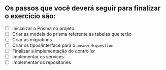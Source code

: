 ## Os passos que você deverá seguir para finalizar o exercício são:

- [ ] Inicializar o Prisma no projeto.
- [ ] Criar as models do prisma referente as tabelas que terão
- [ ] Criar as migrations
- [ ] Criar os tipos/interface para o `answer` e `question`
- [ ] Finalizar a implementação do controller
- [ ] Implementar os services
- [ ] Implementar os repositories
